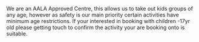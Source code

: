 We are an AALA Approved Centre, this allows us to take out kids groups of any age, however as safety is our main priority certain activities have minimum age restrictions. If your interested in booking with children -17yr old please getting touch to confirm the activity your are booking onto is suitable.